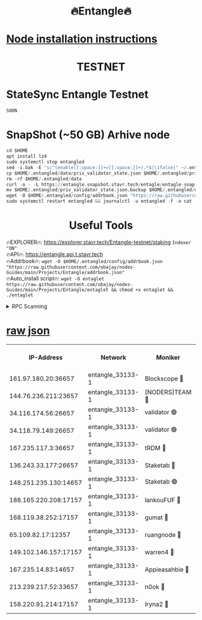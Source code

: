 <h1 align="center"> 🔥Entangle🔥</h1>

[Node installation instructions](https://github.com/obajay/nodes-Guides/tree/main/Projects/Entangle)
=

<h1 align="center"> TESTNET</h1>

# StateSync Entangle Testnet
```python
SOON
```
# SnapShot (~50 GB) Arhive node
```python
cd $HOME
apt install lz4
sudo systemctl stop entangled
sed -i.bak -E "s|^(enable[[:space:]]+=[[:space:]]+).*$|\1false|" ~/.entangled/config/config.toml
cp $HOME/.entangled/data/priv_validator_state.json $HOME/.entangled/priv_validator_state.json.backup
rm -rf $HOME/.entangled/data
curl -o - -L https://entangle.snapshot.stavr.tech/entagle/entagle-snap.tar.lz4 | lz4 -c -d - | tar -x -C $HOME/.entangled --strip-components 2
mv $HOME/.entangled/priv_validator_state.json.backup $HOME/.entangled/data/priv_validator_state.json
wget -O $HOME/.entangled/config/addrbook.json "https://raw.githubusercontent.com/obajay/nodes-Guides/main/Projects/Entangle/addrbook.json"
sudo systemctl restart entangled && journalctl -u entangled -f -o cat
```
 <h1 align="center"> Useful Tools</h1>
 
🔥EXPLORER🔥: https://explorer.stavr.tech/Entangle-testnet/staking        `Indexer "ON"` \
🔥API🔥:      https://entangle.api.t.stavr.tech \
🔥Addrbook🔥: ```wget -O $HOME/.entangled/config/addrbook.json "https://raw.githubusercontent.com/obajay/nodes-Guides/main/Projects/Entangle/addrbook.json"``` \
🔥Auto_install script🔥:  `wget -O entaglet https://raw.githubusercontent.com/obajay/nodes-Guides/main/Projects/Entangle/entaglet && chmod +x entaglet && ./entaglet`


<details>
<summary>RPC Scanning</summary>

<h2 align="center"> We scan nodes in real time every 4 hours. And we provide the final result of RPC endpoints.
We cannot influence the operation of these nodes in any way. </h2>


```python
If Voting Power is higher than 0 --> then the Node is a validator of the network and may be subject to attack and be a potential threat to the chain.
```
```python
We marked such validators with a red symbol
```

</details>

[raw json](https://rpc-check.entangt.stavr.tech/entangt/rpc-entangt-result.json)
=


<table><tr><th>IP-Address</th><th>Network</th><th>Moniker</th><th>Latest Block Height</th><th>Earliest Block Height</th><th>Catching Up</th><th>Tx Index</th><th>Voting Power</th><th>Scan Time</th></tr><tr><td>161.97.180.20:36657</td><td>entangle_33133-1</td><td>Blockscope 🔴</td><td>1861763</td><td>1</td><td>False</td><td>off</td><td>260907631668846</td><td>2024-01-26T04:59:49.836112509UTC</td></tr><tr><td>144.76.236.211:23657</td><td>entangle_33133-1</td><td>[NODERS]TEAM 🔴</td><td>1861764</td><td>1</td><td>False</td><td>off</td><td>27049939755520000</td><td>2024-01-26T05:00:02.244230882UTC</td></tr><tr><td>34.116.174.56:26657</td><td>entangle_33133-1</td><td>validator 🟢</td><td>1861766</td><td>1</td><td>False</td><td>on</td><td>0</td><td>2024-01-26T05:00:09.123018032UTC</td></tr><tr><td>34.118.79.149:26657</td><td>entangle_33133-1</td><td>validator 🟢</td><td>1861765</td><td>1</td><td>False</td><td>on</td><td>0</td><td>2024-01-26T05:00:11.904921338UTC</td></tr><tr><td>167.235.117.3:36657</td><td>entangle_33133-1</td><td>tRDM 🔴</td><td>1861767</td><td>1</td><td>False</td><td>on</td><td>157322948832723</td><td>2024-01-26T05:00:13.055364341UTC</td></tr><tr><td>136.243.33.177:26657</td><td>entangle_33133-1</td><td>Staketab 🔴</td><td>1861765</td><td>660001</td><td>False</td><td>on</td><td>122591140155031</td><td>2024-01-26T05:00:04.630733868UTC</td></tr><tr><td>148.251.235.130:14657</td><td>entangle_33133-1</td><td>Staketab 🟢</td><td>1861762</td><td>660801</td><td>False</td><td>on</td><td>0</td><td>2024-01-26T04:59:49.507148670UTC</td></tr><tr><td>188.165.220.208:17157</td><td>entangle_33133-1</td><td>lankouFUF 🔴</td><td>1861763</td><td>725001</td><td>False</td><td>on</td><td>312892891990001</td><td>2024-01-26T04:59:54.974507587UTC</td></tr><tr><td>168.119.38.252:17157</td><td>entangle_33133-1</td><td>gumat 🔴</td><td>1861763</td><td>962001</td><td>False</td><td>on</td><td>322266742428206</td><td>2024-01-26T04:59:54.699648349UTC</td></tr><tr><td>65.109.82.17:12357</td><td>entangle_33133-1</td><td>ruangnode 🔴</td><td>1861763</td><td>1312001</td><td>False</td><td>off</td><td>441653286556343</td><td>2024-01-26T04:59:50.320207738UTC</td></tr><tr><td>149.102.146.157:17157</td><td>entangle_33133-1</td><td>warren4 🔴</td><td>1861764</td><td>1436001</td><td>False</td><td>on</td><td>485005023854259</td><td>2024-01-26T05:00:01.890944665UTC</td></tr><tr><td>167.235.14.83:14657</td><td>entangle_33133-1</td><td>Appieasahbie 🔴</td><td>1861767</td><td>1716001</td><td>False</td><td>on</td><td>44123287301989996</td><td>2024-01-26T05:00:12.688796341UTC</td></tr><tr><td>213.239.217.52:33657</td><td>entangle_33133-1</td><td>n0ok 🔴</td><td>1861767</td><td>1761767</td><td>False</td><td>off</td><td>46574465273662988</td><td>2024-01-26T05:00:09.351338872UTC</td></tr><tr><td>158.220.91.214:17157</td><td>entangle_33133-1</td><td>Iryna2 🔴</td><td>1861767</td><td>1822001</td><td>False</td><td>on</td><td>298376322778473</td><td>2024-01-26T05:00:12.315739999UTC</td></tr></table>
